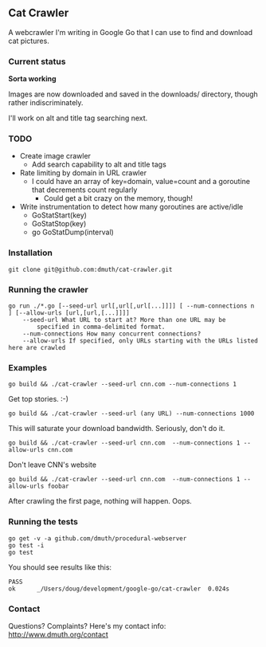 ## Cat Crawler

A webcrawler I'm writing in Google Go that I can use to find and download cat pictures.


### Current status

**Sorta working** 

Images are now downloaded and saved in the downloads/ directory, though rather indiscriminately.

I'll work on alt and title tag searching next.

### TODO

- Create image crawler
  - Add search capability to alt and title tags
- Rate limiting by domain in URL crawler
	- I could have an array of key=domain, value=count and a goroutine 
		that decrements count regularly
		- Could get a bit crazy on the memory, though!
- Write instrumentation to detect how many goroutines are active/idle
	- GoStatStart(key)
	- GoStatStop(key)
	- go GoStatDump(interval)


### Installation

    git clone git@github.com:dmuth/cat-crawler.git

    
### Running the crawler
	go run ./*.go [--seed-url url[,url[,url[...]]]] [ --num-connections n ] [--allow-urls [url,[url,[...]]]]
		--seed-url What URL to start at? More than one URL may be 
			specified in comma-delimited format.
		--num-connections How many concurrent connections?
		--allow-urls If specified, only URLs starting with the URLs listed here are crawled


### Examples
    go build && ./cat-crawler --seed-url cnn.com --num-connections 1
Get top stories. :-)

    go build && ./cat-crawler --seed-url (any URL) --num-connections 1000
This will saturate your download bandwidth. Seriously, don't do it.

    go build && ./cat-crawler --seed-url cnn.com  --num-connections 1 --allow-urls cnn.com
Don't leave CNN's website

    go build && ./cat-crawler --seed-url cnn.com  --num-connections 1 --allow-urls foobar
After crawling the first page, nothing will happen.  Oops.


### Running the tests

    go get -v -a github.com/dmuth/procedural-webserver
    go test -i
    go test

You should see results like this:

    PASS
    ok      _/Users/doug/development/google-go/cat-crawler  0.024s


### Contact

Questions? Complaints? Here's my contact info: http://www.dmuth.org/contact



